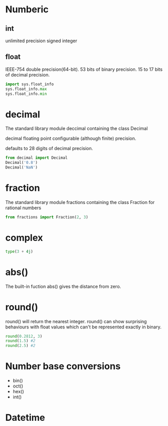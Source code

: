 # Numberic
## int
unlimited precision signed integer
## float
IEEE-754 double precision(64-bit). 
53 bits of binary precision. 15 to 17 bits of decimal precision.

```python
import sys.float_info
sys.float_info.max
sys.float_info.min

```

# decimal
The standard library module deccimal containing the class Decimal

decimal floating point configurable (although finite) precision.

defaults to 28 digits of decimal precision.
```python
from decimal import Decimal
Decimal('0.8')
Decimal('NaN')
```

# fraction
The standard library module fractions containing the class Fraction for rational numbers
```python
from fractions import Fraction(2, 3)

```

# complex
```python
type(3 + 4j)
```

# abs() 
The built-in fuction abs() gives the distance from zero.

# round()
round() will return the nearest integer.
round() can show surprising behaviours with float values which can't be represented exactly in binary.
```python
round(0.2812, 3)
round(1.5) #2
round(2.5) #2 
```

# Number base conversions
* bin()
* oct()
* hex()
* int()

# Datetime
 